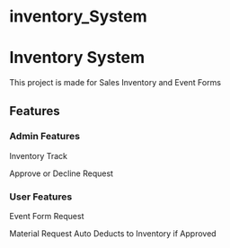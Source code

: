 ﻿# inventory_System

<h1>Inventory System</h1>

<p>This project is made for Sales Inventory and Event Forms</p>

<h2>Features</h2>

<h3>Admin Features</h3>
<p>Inventory Track</p>
<p> Approve or Decline Request<p>

<h3>User Features</h3>  
<p>Event Form Request</p>
<p>Material Request Auto Deducts to Inventory if Approved</p>

